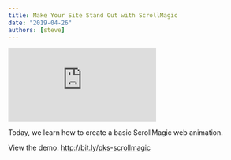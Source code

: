 ```yaml
---
title: Make Your Site Stand Out with ScrollMagic
date: "2019-04-26"
authors: [steve]
---
```


<iframe className="youtube-video-player" src="https://www.youtube.com/embed/8jtLCrvUddA" title="YouTube video player" frameBorder="0" allow="accelerometer; autoplay; clipboard-write; encrypted-media; gyroscope; picture-in-picture" allowFullScreen></iframe>

Today, we learn how to create a basic ScrollMagic web animation.

<!--truncate-->

View the demo: <http://bit.ly/pks-scrollmagic>